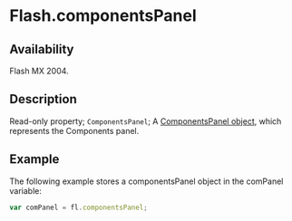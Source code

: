 # Flash.componentsPanel

## Availability

Flash MX 2004.

## Description

Read-only property; `ComponentsPanel`; A [ComponentsPanel object](../ComponentsPanel_object/ComponentsPanel_summary.md), which represents the Components panel.

## Example

The following example stores a componentsPanel object in the comPanel variable:

```javascript
var comPanel = fl.componentsPanel;
```
